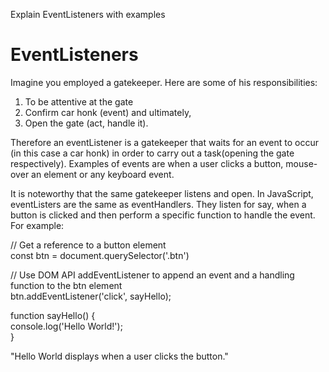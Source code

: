 
Explain EventListeners with examples

# EventListeners  
Imagine you employed a gatekeeper. Here are some of his responsibilities:  


1. To be attentive at the gate  
2. Confirm car honk (event) and ultimately,   
3. Open the gate (act, handle it).  

Therefore an eventListener is a gatekeeper that waits for an event to occur (in this case a car honk) in order to carry out a task(opening the gate respectively). Examples of events are when a user clicks a button, mouse-over an element or any keyboard event.  



It is noteworthy that the same gatekeeper listens and open. In JavaScript, eventListers are the same as eventHandlers. They listen for say, when a button is clicked and then perform a specific function to handle the event. For example:  


// Get a reference to a button element  
const btn = document.querySelector('.btn')  


// Use DOM API addEventListener to append an event and a handling function to the btn element  
btn.addEventListener('click', sayHello);  

function sayHello() {  
  console.log('Hello World!');  
}  

"Hello World displays when a user clicks the button."



